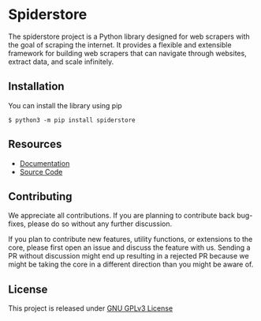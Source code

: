 # Spiderstore

The spiderstore project is a Python library designed for web scrapers with the goal of scraping the internet. It provides a flexible and extensible framework for building web scrapers that can navigate through websites, extract data, and scale infinitely.

## Installation

You can install the library using pip
```
$ python3 -m pip install spiderstore
```

## Resources

- [Documentation](https://spiderstore.readthedocs.io)
- [Source Code](https://spiderstore.readthedocs.io)

## Contributing

We appreciate all contributions. If you are planning to contribute back bug-fixes, please do so without any further discussion.

If you plan to contribute new features, utility functions, or extensions to the core, please first open an issue and discuss the feature with us. Sending a PR without discussion might end up resulting in a rejected PR because we might be taking the core in a different direction than you might be aware of.

## License
This project is released under [GNU GPLv3 License](LICENSE)